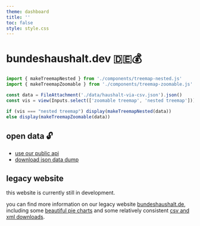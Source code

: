 ```yaml
---
theme: dashboard
title: ''
toc: false
style: style.css
---
```


# bundeshaushalt.dev 🇩🇪💰

```js
import { makeTreemapNested } from './components/treemap-nested.js'
import { makeTreemapZoomable } from './components/treemap-zoomable.js'

const data = FileAttachment('./data/haushalt-via-csv.json').json()
const vis = view(Inputs.select(['zoomable treemap', 'nested treemap']))
```

```js
if (vis === "nested treemap") display(makeTreemapNested(data))
else display(makeTreemapZoomable(data))
```

## open data 🔓

- [use our public api](https://github.com/bundesAPI/bundeshaushalt-api)
- [download json data dump](./_file/data/haushalt-via-csv.json)

## legacy website

this website is currently still in development.

you can find more information on our legacy website [bundeshaushalt.de](https://bundeshaushalt.de), including some [beautiful pie charts](https://www.bundeshaushalt.de/DE/Bundeshaushalt-digital/bundeshaushalt-digital.html) and some relatively consistent [csv and xml downloads](https://www.bundeshaushalt.de/DE/Download-Portal/download-portal.html).